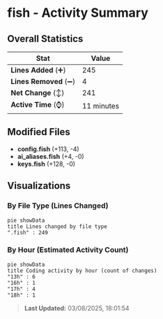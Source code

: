 # fish - Activity Summary 

## Overall Statistics

| Stat                   | Value                                                             |
| ---------------------- | ----------------------------------------------------------------- |
| **Lines Added** (➕)   | 245                                          |
| **Lines Removed** (➖) | 4                                        |
| **Net Change** (↕)    | 241                |
| **Active Time** (⌚)   | 11 minutes |


## Modified Files
- **config.fish** (+113, -4)
- **ai_aliases.fish** (+4, -0)
- **keys.fish** (+128, -0)

## Visualizations

### By File Type (Lines Changed)

```mermaid
pie showData
title Lines changed by file type
".fish" : 249
```

### By Hour (Estimated Activity Count)

```mermaid
pie showData
title Coding activity by hour (count of changes)
"13h" : 6
"16h" : 1
"17h" : 4
"18h" : 1
```


> **Last Updated:** 03/08/2025, 18:01:54
